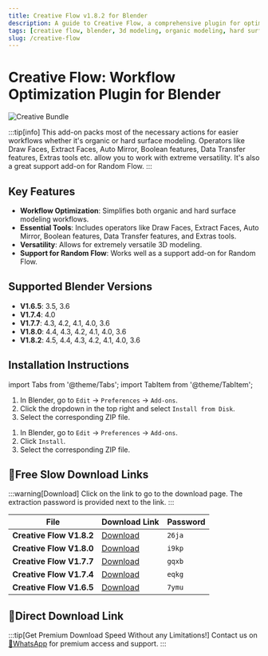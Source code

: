 ```yaml
---
title: Creative Flow v1.8.2 for Blender
description: A guide to Creative Flow, a comprehensive plugin for optimizing 3D modeling workflows in Blender. Learn about its features for organic and hard surface modeling, installation, and find download links for various versions.
tags: [creative flow, blender, 3d modeling, organic modeling, hard surface modeling, workflow optimization, plugin]
slug: /creative-flow
---
```


# Creative Flow: Workflow Optimization Plugin for Blender

![Creative Bundle](https://www.gfxcamp.com/wp-content/uploads/2022/10/Creative-Bundle.jpg)

:::tip[info]
This add-on packs most of the necessary actions for easier workflows whether it's organic or hard surface modeling. Operators like Draw Faces, Extract Faces, Auto Mirror, Boolean features, Data Transfer features, Extras tools etc. allow you to work with extreme versatility. It's also a great support add-on for Random Flow.
:::

## Key Features

- **Workflow Optimization**: Simplifies both organic and hard surface modeling workflows.
- **Essential Tools**: Includes operators like Draw Faces, Extract Faces, Auto Mirror, Boolean features, Data Transfer features, and Extras tools.
- **Versatility**: Allows for extremely versatile 3D modeling.
- **Support for Random Flow**: Works well as a support add-on for Random Flow.

## Supported Blender Versions

- **V1.6.5**: 3.5, 3.6
- **V1.7.4**: 4.0
- **V1.7.7**: 4.3, 4.2, 4.1, 4.0, 3.6
- **V1.8.0**: 4.4, 4.3, 4.2, 4.1, 4.0, 3.6
- **V1.8.2**: 4.5, 4.4, 4.3, 4.2, 4.1, 4.0, 3.6

## Installation Instructions

import Tabs from '@theme/Tabs';
import TabItem from '@theme/TabItem';

<Tabs>
  <TabItem value="blender-4.1+" label="Blender 4.1 and Later" default>
    <ol>
      <li>In Blender, go to <code>Edit</code> → <code>Preferences</code> → <code>Add-ons</code>.</li>
      <li>Click the dropdown in the top right and select <code>Install from Disk</code>.</li>
      <li>Select the corresponding ZIP file.</li>
    </ol>
  </TabItem>
  <TabItem value="blender-4.0-" label="Blender 4.0 and Earlier">
    <ol>
      <li>In Blender, go to <code>Edit</code> → <code>Preferences</code> → <code>Add-ons</code>.</li>
      <li>Click <code>Install</code>.</li>
      <li>Select the corresponding ZIP file.</li>
    </ol>
  </TabItem>
</Tabs>

## 🐌Free Slow Download Links

:::warning[Download]
Click on the link to go to the download page. The extraction password is provided next to the link.
:::

| File                      | Download Link                                                              | Password |
| ------------------------- | -------------------------------------------------------------------------- | -------- |
| **Creative Flow V1.8.2**  | [Download](https://pan.baidu.com/s/1QePc21oJgTpreZInqMUzSQ?pwd=26ja)        | `26ja`   |
| **Creative Flow V1.8.0**  | [Download](https://pan.baidu.com/s/18mmTaZZ7X0mJ-828rYf9xQ?pwd=i9kp)        | `i9kp`   |
| **Creative Flow V1.7.7**  | [Download](https://pan.baidu.com/s/1DpwKxn3NRA9a_TA6NXh1dw?pwd=gqxb)        | `gqxb`   |
| **Creative Flow V1.7.4**  | [Download](https://pan.baidu.com/s/1hrLy6WwZDj3iNBOQC1M8JA?pwd=eqkg)        | `eqkg`   |
| **Creative Flow V1.6.5**  | [Download](https://pan.baidu.com/s/1plFiiWu6PpzYA1OOZjgRfg?pwd=7ymu)        | `7ymu`   |

## 🚀Direct Download Link
:::tip[Get Premium Download Speed Without any Limitations!]
Contact us on [💬WhatsApp](https://wa.me/+8613237610083) for premium  access and support.
:::
